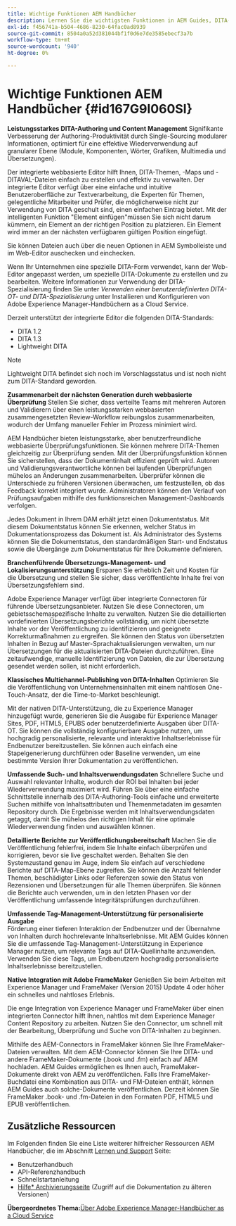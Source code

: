 ```yaml
---
title: Wichtige Funktionen AEM Handbücher
description: Lernen Sie die wichtigsten Funktionen in AEM Guides, DITA-Authoring, Content Management, webbasierter Review, Übersetzung, Lokalisierung, kanalübergreifendes Publishing und Integration von FrameMaker kennen.
exl-id: f456741a-b504-4686-8230-64fac0ad8939
source-git-commit: 8504a0a52d381044bf1f0d6e7de3585ebecf3a7b
workflow-type: tm+mt
source-wordcount: '940'
ht-degree: 0%

---
```


# Wichtige Funktionen AEM Handbücher {#id167G9I060SI}

**Leistungsstarkes DITA-Authoring und Content Management**
Signifikante Verbesserung der Authoring-Produktivität durch Single-Sourcing modularer Informationen, optimiert für eine effektive Wiederverwendung auf granularer Ebene \(Module, Komponenten, Wörter, Grafiken, Multimedia und Übersetzungen\).

Der integrierte webbasierte Editor hilft Ihnen, DITA-Themen, -Maps und -DITAVAL-Dateien einfach zu erstellen und effektiv zu verwalten. Der integrierte Editor verfügt über eine einfache und intuitive Benutzeroberfläche zur Textverarbeitung, die Experten für Themen, gelegentliche Mitarbeiter und Prüfer, die möglicherweise nicht zur Verwendung von DITA geschult sind, einen einfachen Eintrag bietet. Mit der intelligenten Funktion &quot;Element einfügen&quot;müssen Sie sich nicht darum kümmern, ein Element an der richtigen Position zu platzieren. Ein Element wird immer an der nächsten verfügbaren gültigen Position eingefügt.

Sie können Dateien auch über die neuen Optionen in AEM Symbolleiste und im Web-Editor auschecken und einchecken.

Wenn Ihr Unternehmen eine spezielle DITA-Form verwendet, kann der Web-Editor angepasst werden, um spezielle DITA-Dokumente zu erstellen und zu bearbeiten. Weitere Informationen zur Verwendung der DITA-Spezialisierung finden Sie unter *Verwenden einer benutzerdefinierten DITA-OT- und DITA-Spezialisierung* unter Installieren und Konfigurieren von Adobe Experience Manager-Handbüchern as a Cloud Service.

Derzeit unterstützt der integrierte Editor die folgenden DITA-Standards:

* DITA 1.2
* DITA 1.3
* Lightweight DITA


>[!NOTE]
>
> Lightweight DITA befindet sich noch im Vorschlagsstatus und ist noch nicht zum DITA-Standard geworden.

**Zusammenarbeit der nächsten Generation durch webbasierte Überprüfung**
Stellen Sie sicher, dass verteilte Teams mit mehreren Autoren und Validierern über einen leistungsstarken webbasierten zusammengesetzten Review-Workflow reibungslos zusammenarbeiten, wodurch der Umfang manueller Fehler im Prozess minimiert wird.

AEM Handbücher bieten leistungsstarke, aber benutzerfreundliche webbasierte Überprüfungsfunktionen. Sie können mehrere DITA-Themen gleichzeitig zur Überprüfung senden. Mit der Überprüfungsfunktion können Sie sicherstellen, dass der Dokumentinhalt effizient geprüft wird. Autoren und Validierungsverantwortliche können bei laufenden Überprüfungen mühelos an Änderungen zusammenarbeiten. Überprüfer können die Unterschiede zu früheren Versionen überwachen, um festzustellen, ob das Feedback korrekt integriert wurde. Administratoren können den Verlauf von Prüfungsaufgaben mithilfe des funktionsreichen Management-Dashboards verfolgen.

Jedes Dokument in Ihrem DAM erhält jetzt einen Dokumentstatus. Mit diesem Dokumentstatus können Sie erkennen, welcher Status im Dokumentationsprozess das Dokument ist. Als Administrator des Systems können Sie die Dokumentstatus, den standardmäßigen Start- und Endstatus sowie die Übergänge zum Dokumentstatus für Ihre Dokumente definieren.

**Branchenführende Übersetzungs-Management- und Lokalisierungsunterstützung**
Ersparen Sie erheblich Zeit und Kosten für die Übersetzung und stellen Sie sicher, dass veröffentlichte Inhalte frei von Übersetzungsfehlern sind.

Adobe Experience Manager verfügt über integrierte Connectoren für führende Übersetzungsanbieter. Nutzen Sie diese Connectoren, um gebietsschemaspezifische Inhalte zu verwalten. Nutzen Sie die detaillierten vordefinierten Übersetzungsberichte vollständig, um nicht übersetzte Inhalte vor der Veröffentlichung zu identifizieren und geeignete Korrekturmaßnahmen zu ergreifen. Sie können den Status von übersetzten Inhalten in Bezug auf Master-Sprachaktualisierungen verwalten, um nur Übersetzungen für die aktualisierten DITA-Dateien durchzuführen. Eine zeitaufwendige, manuelle Identifizierung von Dateien, die zur Übersetzung gesendet werden sollen, ist nicht erforderlich.

**Klassisches Multichannel-Publishing von DITA-Inhalten**
Optimieren Sie die Veröffentlichung von Unternehmensinhalten mit einem nahtlosen One-Touch-Ansatz, der die Time-to-Market beschleunigt.

Mit der nativen DITA-Unterstützung, die zu Experience Manager hinzugefügt wurde, generieren Sie die Ausgabe für Experience Manager Sites, PDF, HTML5, EPUBS oder benutzerdefinierte Ausgaben über DITA-OT. Sie können die vollständig konfigurierbare Ausgabe nutzen, um hochgradig personalisierte, relevante und interaktive Inhaltserlebnisse für Endbenutzer bereitzustellen. Sie können auch einfach eine Stapelgenerierung durchführen oder Baseline verwenden, um eine bestimmte Version Ihrer Dokumentation zu veröffentlichen.

**Umfassende Such- und Inhaltsverwendungsdaten**
Schnellere Suche und Auswahl relevanter Inhalte, wodurch der ROI bei Inhalten bei jeder Wiederverwendung maximiert wird. Führen Sie über eine einfache Schnittstelle innerhalb des DITA-Authoring-Tools einfache und erweiterte Suchen mithilfe von Inhaltsattributen und Themenmetadaten im gesamten Repository durch. Die Ergebnisse werden mit Inhaltsverwendungsdaten getaggt, damit Sie mühelos den richtigen Inhalt für eine optimale Wiederverwendung finden und auswählen können.

**Detaillierte Berichte zur Veröffentlichungsbereitschaft**
Machen Sie die Veröffentlichung fehlerfrei, indem Sie Inhalte einfach überprüfen und korrigieren, bevor sie live geschaltet werden. Behalten Sie den Systemzustand genau im Auge, indem Sie einfach auf verschiedene Berichte auf DITA-Map-Ebene zugreifen. Sie können die Anzahl fehlender Themen, beschädigter Links oder Referenzen sowie den Status von Rezensionen und Übersetzungen für alle Themen überprüfen. Sie können die Berichte auch verwenden, um in den letzten Phasen vor der Veröffentlichung umfassende Integritätsprüfungen durchzuführen.

**Umfassende Tag-Management-Unterstützung für personalisierte Ausgabe**\
Förderung einer tieferen Interaktion der Endbenutzer und der Übernahme von Inhalten durch hochrelevante Inhaltserlebnisse. Mit AEM Guides können Sie die umfassende Tag-Management-Unterstützung in Experience Manager nutzen, um relevante Tags auf DITA-Quellinhalte anzuwenden. Verwenden Sie diese Tags, um Endbenutzern hochgradig personalisierte Inhaltserlebnisse bereitzustellen.

**Native Integration mit Adobe FrameMaker**
Genießen Sie beim Arbeiten mit Experience Manager und FrameMaker (Version 2015) Update 4 oder höher ein schnelles und nahtloses Erlebnis.

Die enge Integration von Experience Manager und FrameMaker über einen integrierten Connector hilft Ihnen, nahtlos mit dem Experience Manager Content Repository zu arbeiten. Nutzen Sie den Connector, um schnell mit der Bearbeitung, Überprüfung und Suche von DITA-Inhalten zu beginnen.

Mithilfe des AEM-Connectors in FrameMaker können Sie Ihre FrameMaker-Dateien verwalten. Mit dem AEM-Connector können Sie Ihre DITA- und andere FrameMaker-Dokumente (.book und .fm) einfach auf AEM hochladen. AEM Guides ermöglichen es Ihnen auch, FrameMaker-Dokumente direkt von AEM zu veröffentlichen. Falls Ihre FrameMaker-Buchdatei eine Kombination aus DITA- und FM-Dateien enthält, können AEM Guides auch solche-Dokumente veröffentlichen. Derzeit können Sie FrameMaker .book- und .fm-Dateien in den Formaten PDF, HTML5 und EPUB veröffentlichen.

## Zusätzliche Ressourcen

Im Folgenden finden Sie eine Liste weiterer hilfreicher Ressourcen AEM Handbücher, die im Abschnitt [Lernen und Support](https://helpx.adobe.com/support/xml-documentation-for-experience-manager.html) Seite:

* Benutzerhandbuch
* API-Referenzhandbuch
* Schnellstartanleitung
* [Hilfe* Archivierungsseite](https://helpx.adobe.com/xml-documentation-for-experience-manager/archive.html) (Zugriff auf die Dokumentation zu älteren Versionen)

**Übergeordnetes Thema:**[&#x200B;Über Adobe Experience Manager-Handbücher as a Cloud Service](intro.md)
